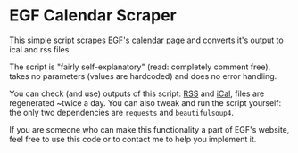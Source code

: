 # EGF Calendar Scraper

This simple script scrapes [EGF's calendar](https://www.eurogofed.org/calendar/)
page and converts it's output to ical and rss files.

The script is "fairly self-explanatory" (read: completely comment free),
takes no parameters (values are hardcoded) and does no error handling.

You can check (and use) outputs of this script: 
[RSS](http://li1418-60.members.linode.com/egf-calendar.rss)
and [iCal](http://li1418-60.members.linode.com/egf-calendar.ics),
files are regenerated ~twice a day.
You can also tweak and run the script yourself:
the only two dependencies are `requests` and `beautifulsoup4`.

If you are someone who can make this functionality a part of EGF's website,
feel free to use this code or to contact me to help you implement it.

